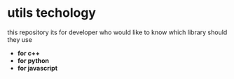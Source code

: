 # utils techology
this  repository its  for developer who would like to  know which library  should they use

- **for c++**
- **for python**
- **for javascript**

